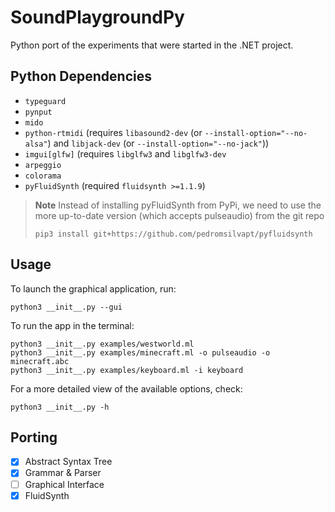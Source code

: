 # SoundPlaygroundPy
Python port of the experiments that were started in the .NET project.

## Python Dependencies
 - `typeguard`
 - `pynput`
 - `mido`
 - `python-rtmidi` (requires `libasound2-dev` (or `--install-option="--no-alsa"`) and `libjack-dev` (or `--install-option="--no-jack"`))
 - `imgui[glfw]` (requires `libglfw3` and `libglfw3-dev`
 - `arpeggio`
 - `colorama`
 - `pyFluidSynth` (required `fluidsynth >=1.1.9`)
 > **Note** Instead of installing pyFluidSynth from PyPi, we need to use the more up-to-date version (which accepts pulseaudio) from the git repo
 > ```shell
 >pip3 install git+https://github.com/pedromsilvapt/pyfluidsynth
 >```
 
## Usage
To launch the graphical application, run:
```shell
python3 __init__.py --gui
```

To run the app in the terminal:
```shell
python3 __init__.py examples/westworld.ml
python3 __init__.py examples/minecraft.ml -o pulseaudio -o minecraft.abc
python3 __init__.py examples/keyboard.ml -i keyboard
```

For a more detailed view of the available options, check:
```shell
python3 __init__.py -h
```

## Porting
 - [x] Abstract Syntax Tree
 - [x] Grammar & Parser
 - [ ] Graphical Interface
 - [x] FluidSynth

